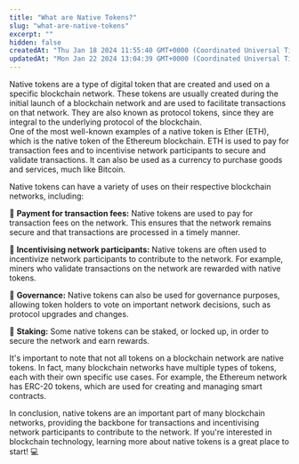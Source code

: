 ```yaml
---
title: "What are Native Tokens?"
slug: "what-are-native-tokens"
excerpt: ""
hidden: false
createdAt: "Thu Jan 18 2024 11:55:40 GMT+0000 (Coordinated Universal Time)"
updatedAt: "Mon Jan 22 2024 13:04:39 GMT+0000 (Coordinated Universal Time)"
---
```

Native tokens are a type of digital token that are created and used on a specific blockchain network. These tokens are usually created during the initial launch of a blockchain network and are used to facilitate transactions on that network. They are also known as protocol tokens, since they are integral to the underlying protocol of the blockchain.  
One of the most well-known examples of a native token is Ether (ETH), which is the native token of the Ethereum blockchain. ETH is used to pay for transaction fees and to incentivise network participants to secure and validate transactions. It can also be used as a currency to purchase goods and services, much like Bitcoin.

Native tokens can have a variety of uses on their respective blockchain networks, including:

🔸 **Payment for transaction fees:** Native tokens are used to pay for transaction fees on the network. This ensures that the network remains secure and that transactions are processed in a timely manner.

🔸 **Incentivising network participants:** Native tokens are often used to incentivize network participants to contribute to the network. For example, miners who validate transactions on the network are rewarded with native tokens.

🔸 **Governance:** Native tokens can also be used for governance purposes, allowing token holders to vote on important network decisions, such as protocol upgrades and changes.

🔸 **Staking:** Some native tokens can be staked, or locked up, in order to secure the network and earn rewards.

It's important to note that not all tokens on a blockchain network are native tokens. In fact, many blockchain networks have multiple types of tokens, each with their own specific use cases. For example, the Ethereum network has ERC-20 tokens, which are used for creating and managing smart contracts.

In conclusion, native tokens are an important part of many blockchain networks, providing the backbone for transactions and incentivising network participants to contribute to the network. If you're interested in blockchain technology, learning more about native tokens is a great place to start! 💻
